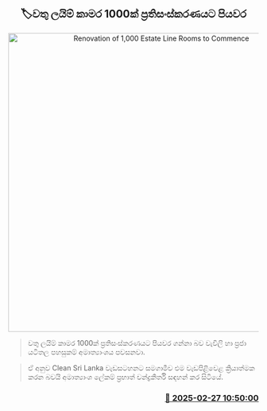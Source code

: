<p align='center'><b><h2 align='center' title='Renovation of 1,000 Estate Line Rooms to Commence'>🏷වතු ලයිම් කාමර 1000ක් ප්‍රතිසංස්කරණයට පියවර</h2></b></p>
<p align='center'><img src='https://helakuru.sgp1.cdn.digitaloceanspaces.com/esana/images/lib/laim-room.jpg' width='600' alt='Renovation of 1,000 Estate Line Rooms to Commence'></p>

> වතු ලයිම් කාමර 1000ක් ප්‍රතිසංස්කරණයට පියවර ගන්නා බව වැවිලි හා ප්‍රජා යටිතල පහසුකම් අමාත්‍යාංශය පවසනවා.

> ඒ අනුව Clean Sri Lanka වැඩසටහනට සමගාමීව එම වැඩපිළිවෙළ ක්‍රියාත්මක කරන බවයි අමාත්‍යාංශ ලේකම් ප්‍රභාත් චන්ද්‍රකීර්ති සඳහන් කර සිටියේ.



<h3 align='right'><a href='https://www.helakuru.lk/esana/p/107856/'>📅 2025-02-27 10:50:00</a></h3>
